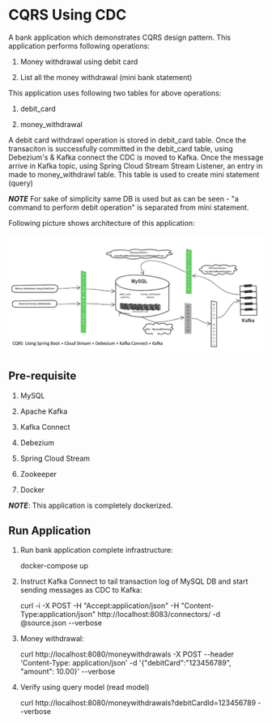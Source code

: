 # CQRS Using CDC
A bank application which demonstrates CQRS design pattern. This application performs following operations:

1. Money withdrawal using debit card

2. List all the money withdrawal (mini bank statement)

This application uses following two tables for above operations:

1. debit_card

2. money_withdrawal

A debit card withdrawl operation is stored in debit_card table. Once the transaciton is successfully committed in the debit_card table, using Debezium's & Kafka connect the CDC is moved to Kafka. Once the message arrive in Kafka topic, using Spring Cloud Stream Stream Listener, an entry in made to money_withdrawl table. This table is used to create mini statement (query)

**_NOTE_** For sake of simplicity same DB is used but as can be seen - "a command to perform debit operation" is separated from mini statement.


Following picture shows architecture of this application:

![alt text](./CQRSWithCDC.png)


## Pre-requisite

1. MySQL

2. Apache Kafka

3. Kafka Connect

4. Debezium

5. Spring Cloud Stream

6. Zookeeper

7. Docker

**_NOTE_**: This application is completely dockerized.

## Run Application

1. Run bank application complete infrastructure:

    docker-compose up

2. Instruct Kafka Connect to tail transaction log of MySQL DB  and start sending messages as CDC to Kafka:

    curl -i -X POST -H "Accept:application/json" -H  "Content-Type:application/json" http://localhost:8083/connectors/ -d @source.json --verbose

3. Money withdrawal:

    curl http://localhost:8080/moneywithdrawals -X POST --header 'Content-Type: application/json' -d '{"debitCard":"123456789", "amount": 10.00}' --verbose

4. Verify using query model (read model)

    curl http://localhost:8080/moneywithdrawals?debitCardId=123456789 --verbose